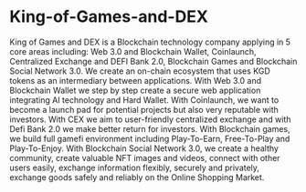 # King-of-Games-and-DEX
King of Games and DEX is a Blockchain technology company applying in 5 core areas including: Web 3.0 and Blockchain Wallet, Coinlaunch, Centralized Exchange and DEFI Bank 2.0, Blockchain Games and Blockchain Social Network 3.0. We create an on-chain ecosystem that uses KGD tokens as an intermediary between applications. With Web 3.0 and Blockchain Wallet we step by step create a secure web application integrating AI technology and Hard Wallet. With Coinlaunch, we want to become a launch pad for potential projects but also very reputable with investors. With CEX we aim to user-friendly centralized exchange and with Defi Bank 2.0 we make better return for investors. With Blockchain games, we build full gamefi environment including Play-To-Earn, Free-To-Play and Play-To-Enjoy. With Blockchain Social Network 3.0, we create a healthy community, create valuable NFT images and videos, connect with other users easily, exchange information flexibly, securely and privately, exchange goods safely and reliably on the Online Shopping Market.
